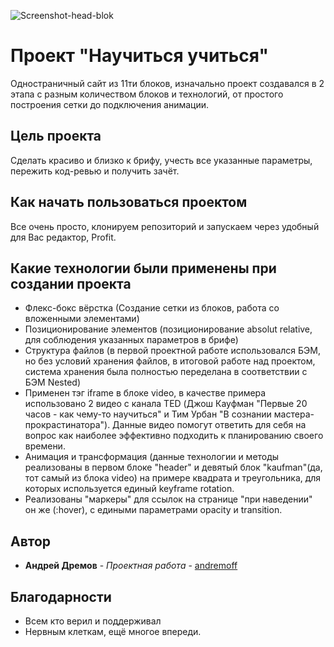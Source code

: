 ![Screenshot-head-blok](https://user-images.githubusercontent.com/117744283/203972993-54918587-ebb2-4147-a64b-5ded6b31ecc4.PNG)

# Проект "Научиться учиться"

Одностраничный сайт из 11ти блоков, изначально проект создавался в 2 этапа с разным количеством блоков и технологий, от простого построения сетки до подключения анимации.

## Цель проекта

Сделать красиво и близко к брифу, учесть все указанные параметры, пережить код-ревью и получить зачёт.

## Как начать пользоваться проектом

Все очень просто, клонируем репозиторий и запускаем через удобный для Вас редактор, Profit.

## Какие технологии были применены при создании проекта

* Флекс-бокс вёрстка (Создание сетки из блоков, работа со вложенными элементами)
* Позиционирование элементов (позиционирование absolut relative, для соблюдения указанных параметров в брифе)
* Структура файлов (в первой проектной работе использовался БЭМ, но без условий хранения файлов, в итоговой работе над проектом, система хранения была полностью переделана в соответствии с БЭМ Nested)
* Применен тэг iframe в блоке video, в качестве примера использовано 2 видео с канала TED (Джош Кауфман "Первые 20 часов - как чему-то научиться" и Тим Урбан "В сознании мастера-прокрастинатора"). Данные видео помогут ответить для себя на вопрос как наиболее эффективно подходить к планированию своего времени.
* Анимация и трансформация (данные технологии и методы реализованы в первом блоке "header" и девятый блок "kaufman"(да, тот самый из блока video) на примере квадрата и треугольника, для которых используется единый keyframe rotation.
* Реализованы "маркеры" для ссылок на странице "при наведении" он же (:hover), с едиными параметрами opacity и transition.

## Автор

* **Андрей Дремов** - *Проектная работа* - [andremoff](https://github.com/andremoff)

## Благодарности

* Всем кто верил и поддерживал
* Нервным клеткам, ещё многое впереди.
